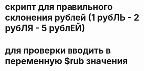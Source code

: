 <h1>скрипт для правильного склонения рублей (1 рубЛЬ - 2 рубЛЯ - 5 рублЕЙ)</h1>
<h1>для проверки вводить в переменную $rub значения</h1>